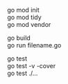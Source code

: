 go mod init </br>
go mod tidy </br>
go mod vendor </br>

go build </br>
go run filename.go </br>

go test </br>
go test -v -cover </br>
go test ./... </br>
